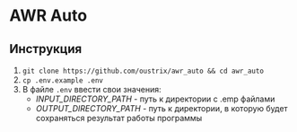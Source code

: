 # AWR Auto

## Инструкция
1. `git clone https://github.com/oustrix/awr_auto && cd awr_auto`
2. `cp .env.example .env`
3. В файле `.env` ввести свои значения:
   + _INPUT_DIRECTORY_PATH_ - путь к директории с .emp файлами
   + _OUTPUT_DIRECTORY_PATH_ - путь к директории, в которую будет сохраняться результат работы программы
